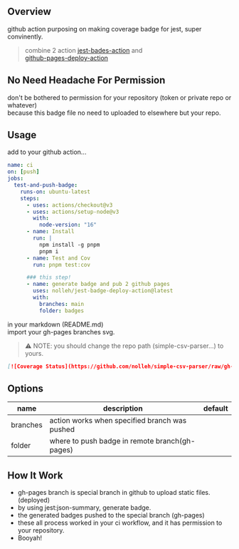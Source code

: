 ## Overview

github action purposing on making coverage badge for jest,
super convinently.

> combine 2 action [jest-bades-action](https://github.com/jpb06/jest-badges-action)
> and  
> [github-pages-deploy-action](https://github.com/JamesIves/github-pages-deploy-action)

## No Need Headache For Permission

don't be bothered to permission for your repository (token or private repo or whatever)  
because this badge file no need to uploaded to elsewhere but your repo.

## Usage

add to your github action...

```yaml
name: ci
on: [push]
jobs:
  test-and-push-badge:
    runs-on: ubuntu-latest
    steps:
      - uses: actions/checkout@v3
      - uses: actions/setup-node@v3
        with:
          node-version: "16"
      - name: Install
        run: |
          npm install -g pnpm
          pnpm i
      - name: Test and Cov
        run: pnpm test:cov

      ### this step!
      - name: generate badge and pub 2 github pages
        uses: nolleh/jest-badge-deploy-action@latest
        with:
          branches: main
          folder: badges
```

in your markdown (README.md)  
import your gh-pages branches svg.

> ⚠️ NOTE: you should change the repo path (simple-csv-parser...) to yours.

```markdown
[![Coverage Status](https://github.com/nolleh/simple-csv-parser/raw/gh-pages/badges/coverage-jest%20coverage.svg?raw=true)](https://nolleh.github.io/simple-csv-parser/badges/coverage-jest%20coverage.svg?raw=true)
```

## Options

| name     | description                                    | default |
| -------- | ---------------------------------------------- | ------- |
| branches | action works when specified branch was pushed  |         |
| folder   | where to push badge in remote branch(gh-pages) |         |

## How It Work

- gh-pages branch is special branch in github to upload static files. (deployed)
- by using jest:json-summary, generate badge.
- the generated badges pushed to the special branch (gh-pages)
- these all process worked in your ci workflow, and it has permission to your repository.
- Booyah!
